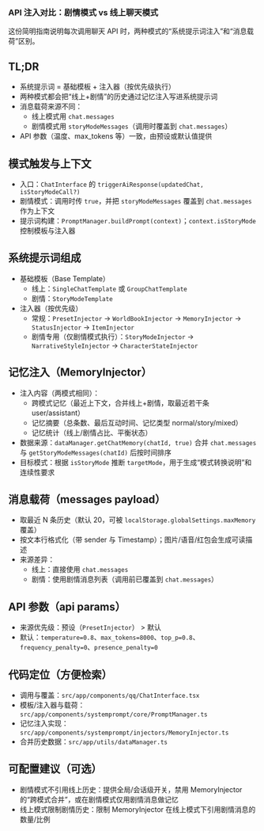 ### API 注入对比：剧情模式 vs 线上聊天模式

这份简明指南说明每次调用聊天 API 时，两种模式的“系统提示词注入”和“消息载荷”区别。

## TL;DR
- 系统提示词 = 基础模板 + 注入器（按优先级执行）
- 两种模式都会把“线上+剧情”的历史通过记忆注入写进系统提示词
- 消息载荷来源不同：
  - 线上模式用 `chat.messages`
  - 剧情模式用 `storyModeMessages`（调用时覆盖到 `chat.messages`）
- API 参数（温度、max_tokens 等）一致，由预设或默认值提供

## 模式触发与上下文
- 入口：`ChatInterface` 的 `triggerAiResponse(updatedChat, isStoryModeCall?)`
- 剧情模式：调用时传 `true`，并把 `storyModeMessages` 覆盖到 `chat.messages` 作为上下文
- 提示词构建：`PromptManager.buildPrompt(context)`；`context.isStoryMode` 控制模板与注入器

## 系统提示词组成
- 基础模板（Base Template）
  - 线上：`SingleChatTemplate` 或 `GroupChatTemplate`
  - 剧情：`StoryModeTemplate`
- 注入器（按优先级）
  - 常规：`PresetInjector` → `WorldBookInjector` → `MemoryInjector` → `StatusInjector` → `ItemInjector`
  - 剧情专用（仅剧情模式执行）：`StoryModeInjector` → `NarrativeStyleInjector` → `CharacterStateInjector`

## 记忆注入（MemoryInjector）
- 注入内容（两模式相同）：
  - 跨模式记忆（最近上下文，合并线上+剧情，取最近若干条 user/assistant）
  - 记忆摘要（总条数、最后互动时间、记忆类型 normal/story/mixed）
  - 记忆统计（线上/剧情占比、平衡状态）
- 数据来源：`dataManager.getChatMemory(chatId, true)` 合并 `chat.messages` 与 `getStoryModeMessages(chatId)` 后按时间排序
- 目标模式：根据 `isStoryMode` 推断 `targetMode`，用于生成“模式转换说明”和连续性要求

## 消息载荷（messages payload）
- 取最近 N 条历史（默认 20，可被 `localStorage.globalSettings.maxMemory` 覆盖）
- 按文本行格式化（带 sender 与 Timestamp）；图片/语音/红包会生成可读描述
- 来源差异：
  - 线上：直接使用 `chat.messages`
  - 剧情：使用剧情消息列表（调用前已覆盖到 `chat.messages`）

## API 参数（api params）
- 来源优先级：预设（`PresetInjector`） > 默认
- 默认：`temperature=0.8`、`max_tokens=8000`、`top_p=0.8`、`frequency_penalty=0`、`presence_penalty=0`

## 代码定位（方便检索）
- 调用与覆盖：`src/app/components/qq/ChatInterface.tsx`
- 模板/注入器与载荷：`src/app/components/systemprompt/core/PromptManager.ts`
- 记忆注入实现：`src/app/components/systemprompt/injectors/MemoryInjector.ts`
- 合并历史数据：`src/app/utils/dataManager.ts`

## 可配置建议（可选）
- 剧情模式不引用线上历史：提供全局/会话级开关，禁用 MemoryInjector 的“跨模式合并”，或在剧情模式仅用剧情消息做记忆
- 线上模式限制剧情历史：限制 MemoryInjector 在线上模式下引用剧情消息的数量/比例
